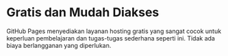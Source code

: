 # Gratis dan Mudah Diakses
GitHub Pages menyediakan layanan hosting gratis yang sangat cocok untuk keperluan pembelajaran dan tugas-tugas sederhana seperti ini. Tidak ada biaya berlangganan yang diperlukan.


